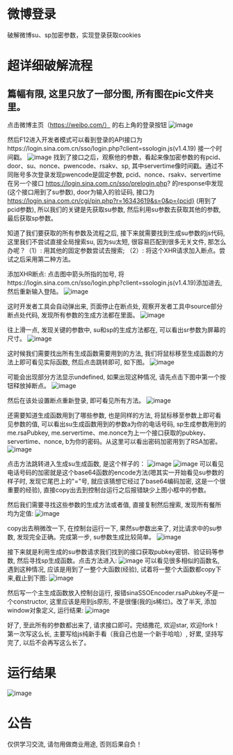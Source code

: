 
微博登录
======================

破解微博su、sp加密参数，实现登录获取cookies

超详细破解流程
============================

篇幅有限, 这里只放了一部分图, 所有图在pic文件夹里。
---------------------------------
点击微博主页（https://weibo.com/） 的右上角的登录按钮
![image](https://github.com/xzh0723/WeiboLogin/blob/master/pic/1.png)

然后F12进入开发者模式可以看到登录的API接口为https://login.sina.com.cn/sso/login.php?client=ssologin.js(v1.4.19)  接一个时间戳。
![image](https://github.com/xzh0723/WeiboLogin/blob/master/pic/4.png)
找到了接口之后，观察他的参数，看起来像加密参数的有pcid、door、su、nonce、pwencode、rsakv、sp, 其中servertime像时间戳。通过不同账号多次登录发现pwencode是固定参数, pcid、nonce、rsakv、servertime在另一个接口 https://login.sina.com.cn/sso/prelogin.php?  的response中发现(这个接口用到了su参数), door为输入的验证码, 接口为 https://login.sina.com.cn/cgi/pin.php?r=16343619&s=0&p={pcid} (用到了pcid参数), 所以我们的关键是先获取su参数, 然后利用su参数去获取其他的参数, 最后获取sp参数。

知道了我们要获取的所有参数及流程之后, 接下来就需要找到生成su参数的js代码, 这里我们不尝试直接全局搜索su, 因为su太短, 很容易匹配到很多无关文件, 那怎么办呢？（1）: 用其他的固定参数尝试去搜索; （2）: 将这个XHR请求加入断点。尝试之后采用第二种方法。

添加XHR断点: 点击图中箭头所指的加号, 将https://login.sina.com.cn/sso/login.php?client=ssologin.js(v1.4.19)添加进去, 然后重新输入登陆。
![image](https://github.com/xzh0723/WeiboLogin/blob/master/pic/5.png)

这时开发者工具会自动弹出来, 页面停止在断点处, 观察开发者工具中source部分断点处代码, 发现所有参数的生成方法都在里面。
![image](https://github.com/xzh0723/WeiboLogin/blob/master/pic/6.png)

往上滑一点, 发现关键的参数中, su和sp的生成方法都在, 可以看出sr参数为屏幕的尺寸。
![image](https://github.com/xzh0723/WeiboLogin/blob/master/pic/7.png)

这时候我们需要找出所有生成函数需要用到的方法, 我们将鼠标移至生成函数的方法上即可看见实际函数, 然后点击跳转即可, 如下图。
![image](https://github.com/xzh0723/WeiboLogin/blob/master/pic/8.png)

可能会出现部分方法显示undefined, 如果出现这种情况, 请先点击下图中第一个按钮释放掉断点。
![image](https://github.com/xzh0723/WeiboLogin/blob/master/pic/20.png)

然后在该处设置断点重新登录, 即可看见所有方法。
![image](https://github.com/xzh0723/WeiboLogin/blob/master/pic/11.png)

还需要知道生成函数用到了哪些参数, 也是同样的方法, 将鼠标移至参数上即可看见参数的值, 可以看出su生成函数用到的参数a为你的电话号码, sp生成参数用到的me.rsaPubkey, me.servertime、me.nonce为上一个接口获取的pubkey、servertime、nonce, b为你的密码。从这里可以看出密码加密用到了RSA加密。
![image](https://github.com/xzh0723/WeiboLogin/blob/master/pic/14.png)

点击方法跳转进入生成su生成函数, 是这个样子的：
![image](https://github.com/xzh0723/WeiboLogin/blob/master/pic/15.png)
![image](https://github.com/xzh0723/WeiboLogin/blob/master/pic/17.png)
可以看见电话号码的加密就是这个base64函数的encode方法(嗯其实一开始看见su参数的样子时, 发现它尾巴上的"="号, 就应该猜想它经过了base64编码加密, 这是一个很重要的经验), 直接copy出去到控制台运行之后报错缺少上图小框中的参数。

然后我们需要寻找这些参数的生成方法或者值, 直接复制然后搜索, 发现所有餐所均为定值:
![image](https://github.com/xzh0723/WeiboLogin/blob/master/pic/16.png)

copy出去稍微改一下, 在控制台运行一下, 果然su参数出来了, 对比请求中的su参数, 发现完全正确。完成第一步, su参数生成比较简单。
![image](https://github.com/xzh0723/WeiboLogin/blob/master/pic/21.png)

接下来就是利用生成的su参数请求我们找到的接口获取pubkey密钥、验证码等参数, 然后寻找sp生成函数。点击方法进入:
![image](https://github.com/xzh0723/WeiboLogin/blob/master/pic/18.png)
可以看见很多相似的函数名, 遇到这种情况, 应该是用到了一整个大函数(经验), 试着将一整个大函数都copy下来,截止到下图:
![image](https://github.com/xzh0723/WeiboLogin/blob/master/pic/19.png)

然后写一个主生成函数放入控制台运行, 报错sinaSSOEncoder.rsaPubkey不是一个constructor, 这里应该是用到js原形, 不是很懂(我的js稀烂)。改了半天, 添加window对象定义, 运行结果:
![image](https://github.com/xzh0723/WeiboLogin/blob/master/pic/22.png)

好了, 至此所有的参数都出来了, 请求接口即可。完结撒花, 欢迎star, 欢迎fork！
第一次写这么长, 主要写给js纯新手看（我自己也是一个新手哈哈）, 好累, 坚持写完了, 以后不会再写这么长了。

运行结果
=========================
![image](https://github.com/xzh0723/WeiboLogin/blob/master/pic/view.png)

公告
========================
仅供学习交流, 请勿用做商业用途, 否则后果自负！